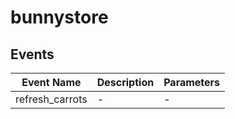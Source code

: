 # bunnystore

## Events

<!-- @vuese:bunnystore:events:start -->
|Event Name|Description|Parameters|
|---|---|---|
|refresh_carrots|-|-|

<!-- @vuese:bunnystore:events:end -->


